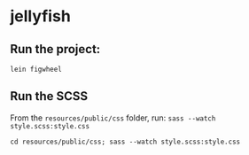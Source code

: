 # jellyfish

## Run the project:
`lein figwheel`

## Run the SCSS
From the `resources/public/css` folder, run: `sass --watch style.scss:style.css`

```
cd resources/public/css; sass --watch style.scss:style.css
```
